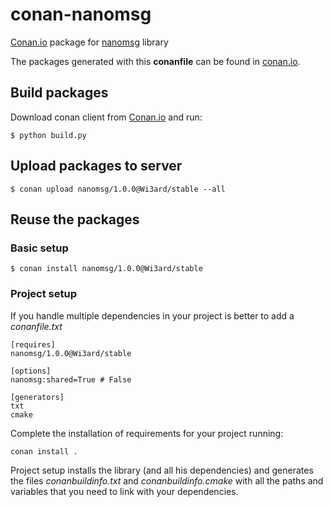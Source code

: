 # conan-nanomsg
[Conan.io](https://conan.io) package for [nanomsg](https://github.com/nanomsg/nanomsg) library

The packages generated with this **conanfile** can be found in [conan.io](https://www.conan.io/source/nanomsg/1.0.0/Wi3ard/stable).

## Build packages

Download conan client from [Conan.io](https://conan.io) and run:

    $ python build.py

## Upload packages to server

    $ conan upload nanomsg/1.0.0@Wi3ard/stable --all

## Reuse the packages

### Basic setup

    $ conan install nanomsg/1.0.0@Wi3ard/stable
    
### Project setup

If you handle multiple dependencies in your project is better to add a *conanfile.txt*
    
    [requires]
    nanomsg/1.0.0@Wi3ard/stable

    [options]
    nanomsg:shared=True # False
    
    [generators]
    txt
    cmake

Complete the installation of requirements for your project running:

    conan install . 

Project setup installs the library (and all his dependencies) and generates the files *conanbuildinfo.txt* and *conanbuildinfo.cmake* with all the paths and variables that you need to link with your dependencies.
